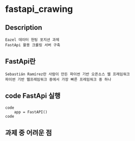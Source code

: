 # fastapi_crawing


## Description
    Eazel 데이터 헌팅 포지션 과제
    FastApi 활용 크롤링 서버 구축
 
## FastApi란
    Sebastián Ramírez란 사람이 만든 파이썬 기반 오픈소스 웹 프레임워크
    파이썬 기반 웹프레임워크 중에서 가장 빠른 프레임워크 중 하나

## code FastApi 실행
    code
        app = FastAPI()
    code
    

## 과제 중 어려운 점
